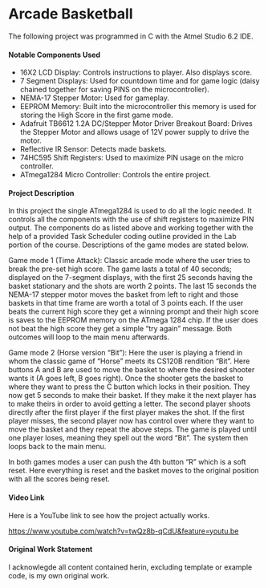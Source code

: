 # Arcade Basketball

The following project was programmed in C with the Atmel Studio 6.2 IDE.

#### Notable Components Used

- 16X2 LCD Display: Controls instructions to player. Also displays score.
- 7 Segment Displays: Used for countdown time and for game logic (daisy chained together for saving PINS on the microcontroller).
- NEMA-17 Stepper Motor: Used for gameplay.
- EEPROM Memory: Built into the microcontroller this memory is used for storing the High Score in the first game mode.
- Adafruit TB6612 1.2A DC/Stepper Motor Driver Breakout Board: Drives the Stepper Motor and allows usage of 12V power supply to drive the motor.
- Reflective IR Sensor: Detects made baskets.
- 74HC595 Shift Registers: Used to maximize PIN usage on the micro controller.
- ATmega1284 Micro Controller: Controls the entire project.  

#### Project Description

In this project the single ATmega1284 is used to do all the logic needed. It controls all the components with the use of shift registers to maximize PIN output. The components do as listed above and working together with the help of a provided Task Scheduler coding outline provided in the Lab portion of the course. Descriptions of the game modes are stated below.
 
Game mode 1 (Time Attack): Classic arcade mode where the user tries to break the pre-set high score. The game lasts a total of 40 seconds; displayed on the 7-segment displays, with the first 25 seconds having the basket stationary and the shots are worth 2 points. The last 15 seconds the NEMA-17 stepper motor moves the basket from left to right and those baskets in that time frame are worth a total of 3 points each. If the user beats the current high score they get a winning prompt and their high score is saves to the EEPROM memory on the ATmega 1284 chip. If the user does not beat the high score they get a simple “try again” message. Both outcomes will loop to the main menu afterwards.
 
Game mode 2 (Horse version “Bit”): Here the user is playing a friend in whom the classic game of “Horse” meets its CS120B rendition “Bit”. Here buttons A and B are used to move the basket to where the desired shooter wants it (A goes left, B goes right). Once the shooter gets the basket to where they want to press the C button which locks in their position. They now get 5 seconds to make their basket. If they make it the next player has to make theirs in order to avoid getting a letter. The second player shoots directly after the first player if the first player makes the shot. If the first player misses, the second player now has control over where they want to move the basket and they repeat the above steps. The game is played until one player loses, meaning they spell out the word “Bit”. The system then loops back to the main menu.
 
In both games modes a user can push the 4th button “R” which is a soft reset. Here everything is reset and the basket moves to the original position with all the scores being reset.

#### Video Link
Here is a YouTube link to see how the project actually works.

https://www.youtube.com/watch?v=twQz8b-qCdU&feature=youtu.be

#### Original Work Statement

I acknowlegde all content contained herin, excluding template or example code, is my own original work.
